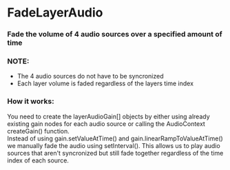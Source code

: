 # FadeLayerAudio

### Fade the volume of 4 audio sources over a specified amount of time


### NOTE: 
- The 4 audio sources do not have to be syncronized
- Each layer volume is faded regardless of the layers time index

### How it works:
You need to create the layerAudioGain[] objects by either using already existing gain nodes for each audio source or calling the AudioContext createGain() function.<br>
Instead of using gain.setValueAtTime() and gain.linearRampToValueAtTime() we manually fade the audio using setInterval(). 
This allows us to play audio sources that aren't syncronized but still fade together regardless of the time index of each source.<br>
